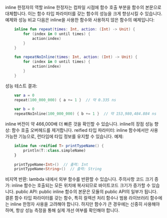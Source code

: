 inline 한정자의 역할
inline 한정자는 컴파일 시점에 함수 호출 부분을 함수의 본문으로 대체합니다. 이는 함수 타입 파라미터를 갖는 함수의 성능을 크게 향상시킬 수 있습니다.
예제와 성능 비교
다음은 inline을 사용한 함수와 사용하지 않은 함수의 예제입니다:
```kotlin
    inline fun repeat(times: Int, action: (Int) -> Unit) {
        for (index in 0 until times) {
            action(index)
        }
    }
    
    fun repeatNoInline(times: Int, action: (Int) -> Unit) {
        for (index in 0 until times) {
            action(index)
        }
    }
```
성능 테스트 결과:
```kotlin
    var a = 0
    repeat(100_000_000) { a += 1 }  // 약 0.335 ns
    
    var b = 0
    repeatNoInline(100_000_000) { b += 1 }  // 약 153,980,484.884 ns
```
inline 버전이 약 466,000배 더 빠른 것을 확인할 수 있습니다.
inline의 장점
성능 향상: 함수 호출 오버헤드를 제거합니다.
reified 타입 파라미터: inline 함수에서만 사용 가능한 기능으로, 런타임에 타입 정보를 유지할 수 있습니다.
예제:
```kotlin
    inline fun <reified T> printTypeName() {
        println(T::class.simpleName)
    }
    
    printTypeName<Int>()  // 출력: Int
    printTypeName<String>()  // 출력: String
```
비지역 반환: lambda 내에서 외부 함수를 반환할 수 있습니다.
주의사항
코드 크기 증가: inline 함수는 호출되는 모든 위치에 복사되므로 바이트코드 크기가 증가할 수 있습니다.
public API: public inline 함수의 본문은 모듈의 public API의 일부가 됩니다.
결론
함수 타입 파라미터를 갖는 함수, 특히 컬렉션 처리 함수나 범용 라이브러리 함수에는 inline 한정자 사용을 고려해야 합니다. 하지만 함수가 큰 경우에는 신중히 사용해야 하며, 항상 성능 측정을 통해 실제 개선 여부를 확인해야 합니다.